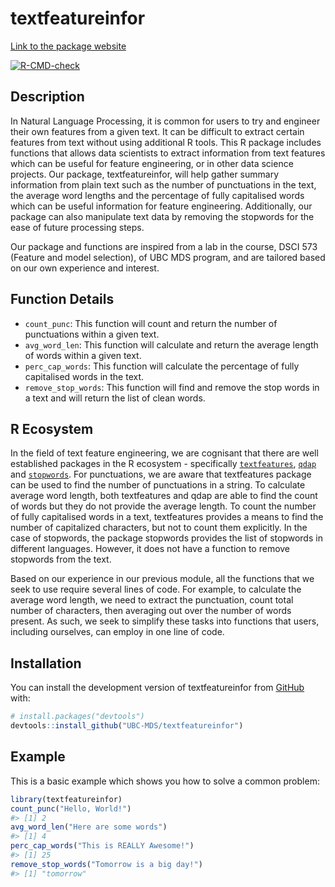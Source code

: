 
<!-- README.md is generated from README.Rmd. Please edit that file -->

# textfeatureinfor

[Link to the package
website](https://ubc-mds.github.io/textfeatureinfor/)

<!-- badges: start -->

[![R-CMD-check](https://github.com/UBC-MDS/textfeatureinfor/workflows/R-CMD-check/badge.svg)](https://github.com/UBC-MDS/textfeatureinfor/actions)
<!-- badges: end -->

## **Description**

In Natural Language Processing, it is common for users to try and
engineer their own features from a given text. It can be difficult to
extract certain features from text without using additional R tools.
This R package includes functions that allows data scientists to extract
information from text features which can be useful for feature
engineering, or in other data science projects. Our package,
textfeatureinfor, will help gather summary information from plain text
such as the number of punctuations in the text, the average word lengths
and the percentage of fully capitalised words which can be useful
information for feature engineering. Additionally, our package can also
manipulate text data by removing the stopwords for the ease of future
processing steps.

Our package and functions are inspired from a lab in the course, DSCI
573 (Feature and model selection), of UBC MDS program, and are tailored
based on our own experience and interest.

## **Function Details**

-   `count_punc`: This function will count and return the number of
    punctuations within a given text.
-   `avg_word_len`: This function will calculate and return the average
    length of words within a given text.
-   `perc_cap_words`: This function will calculate the percentage of
    fully capitalised words in the text.
-   `remove_stop_words`: This function will find and remove the stop
    words in a text and will return the list of clean words.

## **R Ecosystem**

In the field of text feature engineering, we are cognisant that there
are well established packages in the R ecosystem - specifically
[`textfeatures`](https://github.com/mkearney/textfeatures),
[`qdap`](http://trinker.github.io/qdap/) and
[`stopwords`](https://github.com/quanteda/stopwords). For punctuations,
we are aware that textfeatures package can be used to find the number of
punctuations in a string. To calculate average word length, both
textfeatures and qdap are able to find the count of words but they do
not provide the average length. To count the number of fully capitalised
words in a text, textfeatures provides a means to find the number of
capitalized characters, but not to count them explicitly. In the case of
stopwords, the package stopwords provides the list of stopwords in
different languages. However, it does not have a function to remove
stopwords from the text.

Based on our experience in our previous module, all the functions that
we seek to use require several lines of code. For example, to calculate
the average word length, we need to extract the punctuation, count total
number of characters, then averaging out over the number of words
present. As such, we seek to simplify these tasks into functions that
users, including ourselves, can employ in one line of code.

## Installation

You can install the development version of textfeatureinfor from
[GitHub](https://github.com/) with:

``` r
# install.packages("devtools")
devtools::install_github("UBC-MDS/textfeatureinfor")
```

## Example

This is a basic example which shows you how to solve a common problem:

``` r
library(textfeatureinfor)
count_punc("Hello, World!")
#> [1] 2
avg_word_len("Here are some words")
#> [1] 4
perc_cap_words("This is REALLY Awesome!")
#> [1] 25
remove_stop_words("Tomorrow is a big day!")
#> [1] "tomorrow"
```
